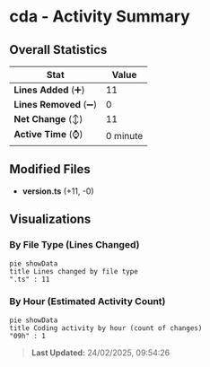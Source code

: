 # cda - Activity Summary 

## Overall Statistics

| Stat                   | Value                                                             |
| ---------------------- | ----------------------------------------------------------------- |
| **Lines Added** (➕)   | 11                                          |
| **Lines Removed** (➖) | 0                                        |
| **Net Change** (↕)    | 11                |
| **Active Time** (⌚)   | 0 minute |


## Modified Files
- **version.ts** (+11, -0)

## Visualizations

### By File Type (Lines Changed)

```mermaid
pie showData
title Lines changed by file type
".ts" : 11
```

### By Hour (Estimated Activity Count)

```mermaid
pie showData
title Coding activity by hour (count of changes)
"09h" : 1
```


> **Last Updated:** 24/02/2025, 09:54:26